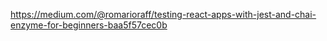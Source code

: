 https://medium.com/@romarioraff/testing-react-apps-with-jest-and-chai-enzyme-for-beginners-baa5f57cec0b